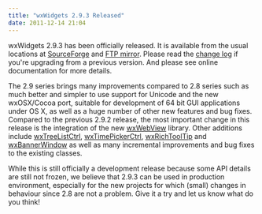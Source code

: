 ```yaml
---
title: "wxWidgets 2.9.3 Released"
date: 2011-12-14 21:04
---
```


wxWidgets 2.9.3 has been officially released. It is available from the usual
locations at [SourceForge][1] and [FTP mirror][2]. Please read the
[change log][3] if you're upgrading from a previous version. And please see
online documentation for more details.

<!--more-->

The 2.9 series brings many improvements compared to 2.8 series such as much
better and simpler to use support for Unicode and the new wxOSX/Cocoa port,
suitable for development of 64 bit GUI applications under OS X, as well as a
huge number of other new features and bug fixes. Compared to the previous 2.9.2
release, the most important change in this release is the integration of the
new [wxWebView][4] library. Other additions include [wxTreeListCtrl][5],
[wxTimePickerCtrl][6], [wxRichToolTip][7] and [wxBannerWindow][8] as well as
many incremental improvements and bug fixes to the existing classes.

While this is still officially a development release because some API details
are still not frozen, we believe that 2.9.3 can be used in production
environment, especially for the new projects for which (small) changes in
behaviour since 2.8 are not a problem. Give it a try and let us know what do
you think!

[1]: https://sourceforge.net/downloads/wxwindows/2.9.3/
[2]: ftp://ftp.wxwidgets.org/pub/2.9.3/
[3]: https://sourceforge.net/projects/wxwindows/files/2.9.3/changes.txt
[4]: http://docs.wxwidgets.org/trunk/group__group__class__webview.html
[5]: http://docs.wxwidgets.org/trunk/classwx_tree_list_ctrl.html
[6]: http://docs.wxwidgets.org/trunk/classwx_time_picker_ctrl.html
[7]: http://docs.wxwidgets.org/trunk/classwx_rich_tool_tip.html
[8]: http://docs.wxwidgets.org/trunk/classwx_banner_window.html